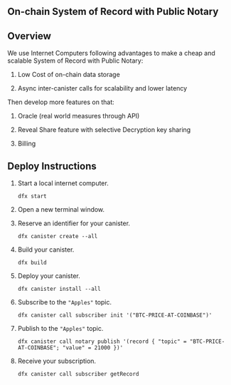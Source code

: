 
## On-chain System of Record with Public Notary

## Overview

We use Internet Computers following advantages to make a cheap and scalable System of Record with Public Notary:

1. Low Cost of on-chain data storage

1. Async inter-canister calls for scalability and lower latency

Then develop more features on that:

1. Oracle (real world measures through API)

1. Reveal Share feature with selective Decryption key sharing

1. Billing

## Deploy Instructions

1. Start a local internet computer.

   ```text
   dfx start
   ```

1. Open a new terminal window.

1. Reserve an identifier for your canister.

   ```text
   dfx canister create --all 
   ```

1. Build your canister.

   ```text
   dfx build
   ```

1. Deploy your canister.

   ```text
   dfx canister install --all
   ```

1. Subscribe to the `"Apples"` topic.

   ```text
   dfx canister call subscriber init '("BTC-PRICE-AT-COINBASE")'
   ```

1. Publish to the `"Apples"` topic.

   ```text
   dfx canister call notary publish '(record { "topic" = "BTC-PRICE-AT-COINBASE"; "value" = 21000 })'
   ```

1. Receive your subscription.

   ```text
   dfx canister call subscriber getRecord
   ```
